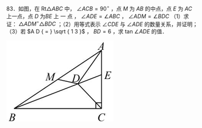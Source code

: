 83．如图，在 $\mathrm { R t } \triangle A B C$ 中， $\angle A C B = 9 0 ^ { \circ }$ ，点 $M$ 为 $A B$ 的中点，点 $E$ 为 $A C$ 上一点，点 $D$ 为$B E$ 上 一 点 ， $\angle A D E { = } \angle A B C$ ， $\angle A D M = \angle B D C$
（1）求证： $\triangle A D M ^ { \circ } \triangle B D C$ ；（2）用等式表示 $\angle C D E$ 与 $\angle A D E$ 的数量关系，并证明；（3）若 $A D { = } \sqrt { 1 3 }$ ， $B D { = } 6$ ，求 tan $\angle A D E$ 的值．

![](<../../qs_image_DB/专题1-2_一文吃透相似三角形12个模型·共14类题型（解析版）/96619c1707db50352e803c05d2d04309324ad7530a4f914796afbca46b915ccc.jpg>)
